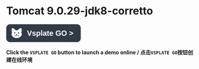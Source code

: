 # Tomcat 9.0.29-jdk8-corretto

<a href="https://www.vsplate.com/?docker-compose=https://github.com/vsplate/dcenvs/tomcat/9.0.29-jdk8-corretto"><img alt="VSPLATE GO" src="https://raw.githubusercontent.com/vsplate/images/master/vsgo_btn.png" width="200px"></a>

**Click the `VSPLATE GO` button to launch a demo online / 点击`VSPLATE GO`按钮创建在线环境**